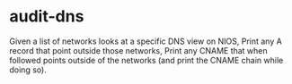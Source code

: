 # audit-dns
Given a list of networks looks at a specific DNS view on NIOS, Print any A record that point outside those networks, Print any CNAME that when followed points outside of the networks (and print the CNAME chain while doing so).
